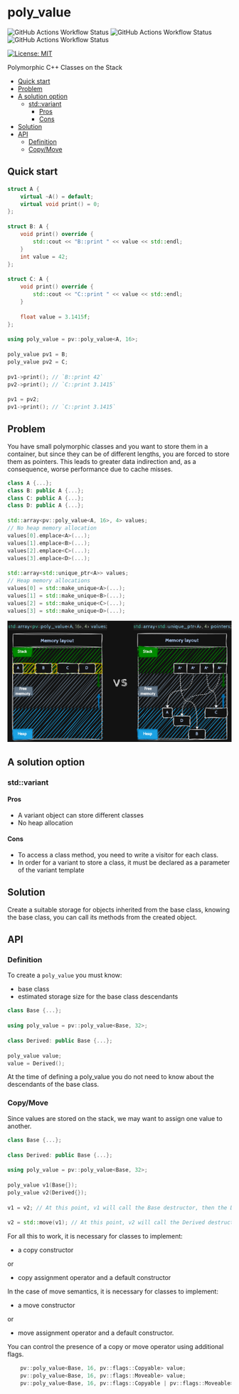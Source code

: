 
# poly_value <!-- omit from toc -->

![GitHub Actions Workflow Status](https://img.shields.io/github/actions/workflow/status/WookeyBiscotti/poly_value/cmake-ubuntu.yml?logo=github&label=Ubuntu) ![GitHub Actions Workflow Status](https://img.shields.io/github/actions/workflow/status/WookeyBiscotti/poly_value/cmake-macos.yml?logo=github&label=MacOS) ![GitHub Actions Workflow Status](https://img.shields.io/github/actions/workflow/status/WookeyBiscotti/poly_value/cmake-windows.yml?logo=github&label=Windows)

[![License: MIT](https://img.shields.io/badge/License-MIT-blue.svg)](https://opensource.org/licenses/MIT)

Polymorphic C++ Classes on the Stack

- [Quick start](#quick-start)
- [Problem](#problem)
- [A solution option](#a-solution-option)
  - [std::variant](#stdvariant)
    - [Pros](#pros)
    - [Cons](#cons)
- [Solution](#solution)
- [API](#api)
  - [Definition](#definition)
  - [Copy/Move](#copymove)

## Quick start

```c++
struct A {
    virtual ~A() = default;
    virtual void print() = 0;
};

struct B: A {
    void print() override {
        std::cout << "B::print " << value << std::endl;
    }
    int value = 42;
};

struct C: A {
    void print() override {
        std::cout << "C::print " << value << std::endl;
    }

    float value = 3.1415f;
};

using poly_value = pv::poly_value<A, 16>;

poly_value pv1 = B;
poly_value pv2 = C;

pv1->print(); // `B::print 42`
pv2->print(); // `C::print 3.1415`

pv1 = pv2;
pv1->print(); // `C::print 3.1415`
```

## Problem

You have small polymorphic classes and you want to store them in a container, but since they can be of different lengths, you are forced to store them as pointers. This leads to greater data indirection and, as a consequence, worse performance due to cache misses.

```c++
class A {...};
class B: public A {...};
class C: public A {...};
class D: public A {...};

std::array<pv::poly_value<A, 16>, 4> values;
// No heap memory allocation
values[0].emplace<A>(...);
values[1].emplace<B>(...);
values[2].emplace<C>(...);
values[3].emplace<D>(...);

std::array<std::unique_ptr<A>> values;
// Heap memory allocations
values[0] = std::make_unique<A>(...);
values[1] = std::make_unique<B>(...);
values[2] = std::make_unique<C>(...);
values[3] = std::make_unique<D>(...);

```

![Memory layout](docs/memory_layout.png)

## A solution option

### std::variant

#### Pros

- A variant object can store different classes
- No heap allocation

#### Cons

- To access a class method, you need to write a visitor for each class.
- In order for a variant to store a class, it must be declared as a parameter of the variant template

## Solution

Create a suitable storage for objects inherited from the base class, knowing the base class, you can call its methods from the created object.

## API

### Definition

To create a `poly_value` you must know:

- base class
- estimated storage size for the base class descendants

```c++
class Base {...};

using poly_value = pv::poly_value<Base, 32>;

class Derived: public Base {...};

poly_value value;
value = Derived();
```

At the time of defining a poly_value you do not need to know about the descendants of the base class.

### Copy/Move

Since values ​​are stored on the stack, we may want to assign one value to another.

```c++
class Base {...};

class Derived: public Base {...};

using poly_value = pv::poly_value<Base, 32>;

poly_value v1(Base{});
poly_value v2(Derived{});

v1 = v2; // At this point, v1 will call the Base destructor, then the Derived copy constructor.

v2 = std::move(v1); // At this point, v2 will call the Derived destructor, then the Derived move constructor.
```

For all this to work, it is necessary for classes to implement:

- a copy constructor

or

- copy assignment operator and a default constructor

In the case of move semantics, it is necessary for classes to implement:

- a move constructor

or

- move assignment operator and a default constructor.

You can control the presence of a copy or move operator using additional flags.

```c++
    pv::poly_value<Base, 16, pv::flags::Copyable> value;
    pv::poly_value<Base, 16, pv::flags::Moveable> value;
    pv::poly_value<Base, 16, pv::flags::Copyable | pv::flags::Moveable> value;
```
